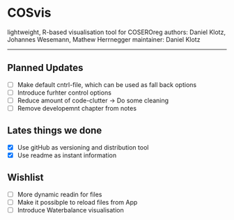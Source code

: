 # COSvis
lightweight, R-based visualisation tool for COSEROreg
authors: Daniel Klotz, Johannes Wesemann, Mathew Herrnegger
maintainer: Daniel Klotz 

***

## Planned Updates 

- [ ] Make default cntrl-file, which can be used as fall back options 
- [ ] Introduce furhter control options
- [ ] Reduce amount of code-clutter -> Do some cleaning
- [ ] Remove developemnt chapter from notes  

## Lates things we done

- [x] Use gitHub as versioning and distribution tool 
- [x] Use readme as instant information 

## Wishlist 

- [ ] More dynamic readin for files 
- [ ] Make it possibple to reload files from App
- [ ] Introduce Waterbalance visualisation 
